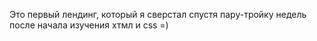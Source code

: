 Это первый лендинг, который я сверстал спустя пару-тройку недель после начала изучения хтмл и css =)
